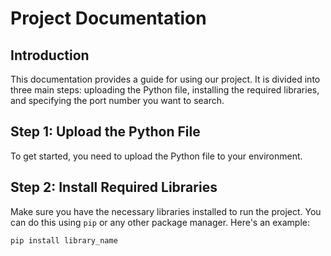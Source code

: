 # Project Documentation

## Introduction

This documentation provides a guide for using our project. It is divided into three main steps: uploading the Python file, installing the required libraries, and specifying the port number you want to search.

## Step 1: Upload the Python File

To get started, you need to upload the Python file to your environment.

## Step 2: Install Required Libraries

Make sure you have the necessary libraries installed to run the project. You can do this using `pip` or any other package manager. Here's an example:

```bash
pip install library_name
